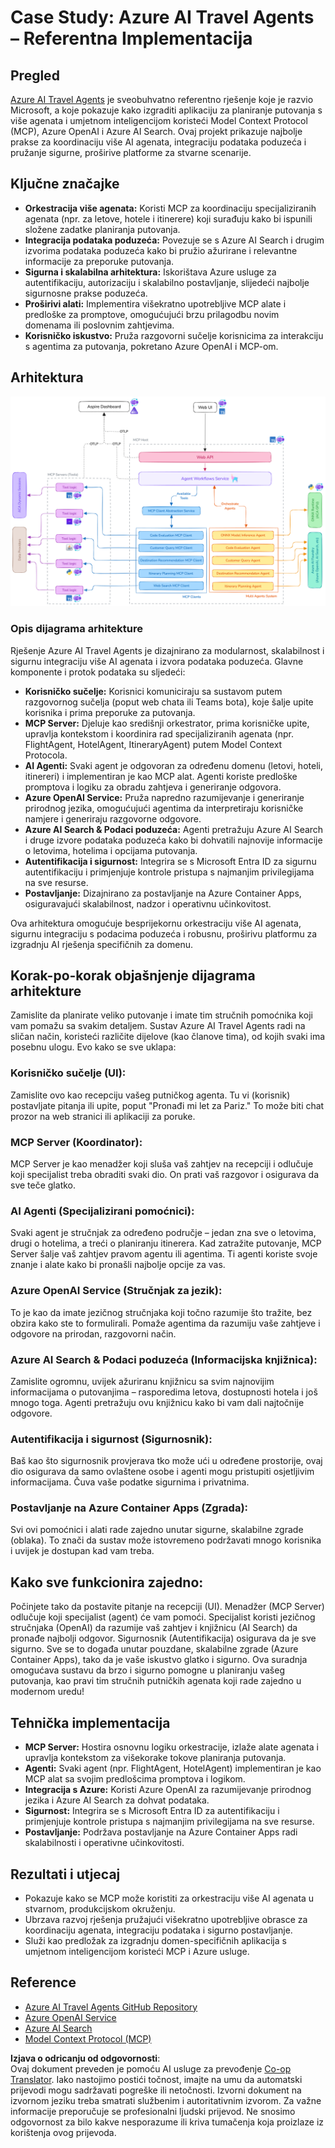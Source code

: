 <!--
CO_OP_TRANSLATOR_METADATA:
{
  "original_hash": "4d3415b9d2bf58bc69be07f945a69e07",
  "translation_date": "2025-05-20T23:44:52+00:00",
  "source_file": "09-CaseStudy/README.md",
  "language_code": "hr"
}
-->
# Case Study: Azure AI Travel Agents – Referentna Implementacija

## Pregled

[Azure AI Travel Agents](https://github.com/Azure-Samples/azure-ai-travel-agents) je sveobuhvatno referentno rješenje koje je razvio Microsoft, a koje pokazuje kako izgraditi aplikaciju za planiranje putovanja s više agenata i umjetnom inteligencijom koristeći Model Context Protocol (MCP), Azure OpenAI i Azure AI Search. Ovaj projekt prikazuje najbolje prakse za koordinaciju više AI agenata, integraciju podataka poduzeća i pružanje sigurne, proširive platforme za stvarne scenarije.

## Ključne značajke
- **Orkestracija više agenata:** Koristi MCP za koordinaciju specijaliziranih agenata (npr. za letove, hotele i itinerere) koji surađuju kako bi ispunili složene zadatke planiranja putovanja.
- **Integracija podataka poduzeća:** Povezuje se s Azure AI Search i drugim izvorima podataka poduzeća kako bi pružio ažurirane i relevantne informacije za preporuke putovanja.
- **Sigurna i skalabilna arhitektura:** Iskorištava Azure usluge za autentifikaciju, autorizaciju i skalabilno postavljanje, slijedeći najbolje sigurnosne prakse poduzeća.
- **Proširivi alati:** Implementira višekratno upotrebljive MCP alate i predloške za promptove, omogućujući brzu prilagodbu novim domenama ili poslovnim zahtjevima.
- **Korisničko iskustvo:** Pruža razgovorni sučelje korisnicima za interakciju s agentima za putovanja, pokretano Azure OpenAI i MCP-om.

## Arhitektura
![Architecture](https://raw.githubusercontent.com/Azure-Samples/azure-ai-travel-agents/main/docs/ai-travel-agents-architecture-diagram.png)

### Opis dijagrama arhitekture

Rješenje Azure AI Travel Agents je dizajnirano za modularnost, skalabilnost i sigurnu integraciju više AI agenata i izvora podataka poduzeća. Glavne komponente i protok podataka su sljedeći:

- **Korisničko sučelje:** Korisnici komuniciraju sa sustavom putem razgovornog sučelja (poput web chata ili Teams bota), koje šalje upite korisnika i prima preporuke za putovanja.
- **MCP Server:** Djeluje kao središnji orkestrator, prima korisničke upite, upravlja kontekstom i koordinira rad specijaliziranih agenata (npr. FlightAgent, HotelAgent, ItineraryAgent) putem Model Context Protocola.
- **AI Agenti:** Svaki agent je odgovoran za određenu domenu (letovi, hoteli, itinereri) i implementiran je kao MCP alat. Agenti koriste predloške promptova i logiku za obradu zahtjeva i generiranje odgovora.
- **Azure OpenAI Service:** Pruža napredno razumijevanje i generiranje prirodnog jezika, omogućujući agentima da interpretiraju korisničke namjere i generiraju razgovorne odgovore.
- **Azure AI Search & Podaci poduzeća:** Agenti pretražuju Azure AI Search i druge izvore podataka poduzeća kako bi dohvatili najnovije informacije o letovima, hotelima i opcijama putovanja.
- **Autentifikacija i sigurnost:** Integrira se s Microsoft Entra ID za sigurnu autentifikaciju i primjenjuje kontrole pristupa s najmanjim privilegijama na sve resurse.
- **Postavljanje:** Dizajnirano za postavljanje na Azure Container Apps, osiguravajući skalabilnost, nadzor i operativnu učinkovitost.

Ova arhitektura omogućuje besprijekornu orkestraciju više AI agenata, sigurnu integraciju s podacima poduzeća i robusnu, proširivu platformu za izgradnju AI rješenja specifičnih za domenu.

## Korak-po-korak objašnjenje dijagrama arhitekture
Zamislite da planirate veliko putovanje i imate tim stručnih pomoćnika koji vam pomažu sa svakim detaljem. Sustav Azure AI Travel Agents radi na sličan način, koristeći različite dijelove (kao članove tima), od kojih svaki ima posebnu ulogu. Evo kako se sve uklapa:

### Korisničko sučelje (UI):
Zamislite ovo kao recepciju vašeg putničkog agenta. Tu vi (korisnik) postavljate pitanja ili upite, poput "Pronađi mi let za Pariz." To može biti chat prozor na web stranici ili aplikaciji za poruke.

### MCP Server (Koordinator):
MCP Server je kao menadžer koji sluša vaš zahtjev na recepciji i odlučuje koji specijalist treba obraditi svaki dio. On prati vaš razgovor i osigurava da sve teče glatko.

### AI Agenti (Specijalizirani pomoćnici):
Svaki agent je stručnjak za određeno područje – jedan zna sve o letovima, drugi o hotelima, a treći o planiranju itinerera. Kad zatražite putovanje, MCP Server šalje vaš zahtjev pravom agentu ili agentima. Ti agenti koriste svoje znanje i alate kako bi pronašli najbolje opcije za vas.

### Azure OpenAI Service (Stručnjak za jezik):
To je kao da imate jezičnog stručnjaka koji točno razumije što tražite, bez obzira kako ste to formulirali. Pomaže agentima da razumiju vaše zahtjeve i odgovore na prirodan, razgovorni način.

### Azure AI Search & Podaci poduzeća (Informacijska knjižnica):
Zamislite ogromnu, uvijek ažuriranu knjižnicu sa svim najnovijim informacijama o putovanjima – rasporedima letova, dostupnosti hotela i još mnogo toga. Agenti pretražuju ovu knjižnicu kako bi vam dali najtočnije odgovore.

### Autentifikacija i sigurnost (Sigurnosnik):
Baš kao što sigurnosnik provjerava tko može ući u određene prostorije, ovaj dio osigurava da samo ovlaštene osobe i agenti mogu pristupiti osjetljivim informacijama. Čuva vaše podatke sigurnima i privatnima.

### Postavljanje na Azure Container Apps (Zgrada):
Svi ovi pomoćnici i alati rade zajedno unutar sigurne, skalabilne zgrade (oblaka). To znači da sustav može istovremeno podržavati mnogo korisnika i uvijek je dostupan kad vam treba.

## Kako sve funkcionira zajedno:

Počinjete tako da postavite pitanje na recepciji (UI).
Menadžer (MCP Server) odlučuje koji specijalist (agent) će vam pomoći.
Specijalist koristi jezičnog stručnjaka (OpenAI) da razumije vaš zahtjev i knjižnicu (AI Search) da pronađe najbolji odgovor.
Sigurnosnik (Autentifikacija) osigurava da je sve sigurno.
Sve se to događa unutar pouzdane, skalabilne zgrade (Azure Container Apps), tako da je vaše iskustvo glatko i sigurno.
Ova suradnja omogućava sustavu da brzo i sigurno pomogne u planiranju vašeg putovanja, kao pravi tim stručnih putničkih agenata koji rade zajedno u modernom uredu!

## Tehnička implementacija
- **MCP Server:** Hostira osnovnu logiku orkestracije, izlaže alate agenata i upravlja kontekstom za višekorake tokove planiranja putovanja.
- **Agenti:** Svaki agent (npr. FlightAgent, HotelAgent) implementiran je kao MCP alat sa svojim predlošcima promptova i logikom.
- **Integracija s Azure:** Koristi Azure OpenAI za razumijevanje prirodnog jezika i Azure AI Search za dohvat podataka.
- **Sigurnost:** Integrira se s Microsoft Entra ID za autentifikaciju i primjenjuje kontrole pristupa s najmanjim privilegijama na sve resurse.
- **Postavljanje:** Podržava postavljanje na Azure Container Apps radi skalabilnosti i operativne učinkovitosti.

## Rezultati i utjecaj
- Pokazuje kako se MCP može koristiti za orkestraciju više AI agenata u stvarnom, produkcijskom okruženju.
- Ubrzava razvoj rješenja pružajući višekratno upotrebljive obrasce za koordinaciju agenata, integraciju podataka i sigurno postavljanje.
- Služi kao predložak za izgradnju domen-specifičnih aplikacija s umjetnom inteligencijom koristeći MCP i Azure usluge.

## Reference
- [Azure AI Travel Agents GitHub Repository](https://github.com/Azure-Samples/azure-ai-travel-agents)
- [Azure OpenAI Service](https://azure.microsoft.com/en-us/products/ai-services/openai-service/)
- [Azure AI Search](https://azure.microsoft.com/en-us/products/ai-services/ai-search/)
- [Model Context Protocol (MCP)](https://modelcontextprotocol.io/)

**Izjava o odricanju od odgovornosti**:  
Ovaj dokument preveden je pomoću AI usluge za prevođenje [Co-op Translator](https://github.com/Azure/co-op-translator). Iako nastojimo postići točnost, imajte na umu da automatski prijevodi mogu sadržavati pogreške ili netočnosti. Izvorni dokument na izvornom jeziku treba smatrati službenim i autoritativnim izvorom. Za važne informacije preporučuje se profesionalni ljudski prijevod. Ne snosimo odgovornost za bilo kakve nesporazume ili kriva tumačenja koja proizlaze iz korištenja ovog prijevoda.